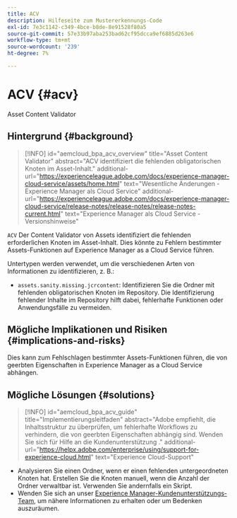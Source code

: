 ```yaml
---
title: ACV
description: Hilfeseite zum Mustererkennungs-Code
exl-id: 7e3c1142-c349-4bce-b8de-8e91528f80a5
source-git-commit: 57e33b97aba253bad62cf95dcca9ef6885d263e6
workflow-type: tm+mt
source-wordcount: '239'
ht-degree: 7%

---
```


# ACV {#acv}

Asset Content Validator

## Hintergrund {#background}

>[!INFO]
>id=&quot;aemcloud_bpa_acv_overview&quot;
>title=&quot;Asset Content Validator&quot;
>abstract=&quot;ACV identifiziert die fehlenden obligatorischen Knoten im Asset-Inhalt.&quot;
>additional-url=&quot;https://experienceleague.adobe.com/docs/experience-manager-cloud-service/assets/home.html&quot; text=&quot;Wesentliche Änderungen - Experience Manager als Cloud Service&quot;
>additional-url=&quot;https://experienceleague.adobe.com/docs/experience-manager-cloud-service/release-notes/release-notes/release-notes-current.html&quot; text=&quot;Experience Manager als Cloud Service - Versionshinweise&quot;

`ACV`  Der Content Validator von Assets identifiziert die fehlenden erforderlichen Knoten im Asset-Inhalt. Dies könnte zu Fehlern bestimmter Assets-Funktionen auf Experience Manager as a Cloud Service führen.

Untertypen werden verwendet, um die verschiedenen Arten von Informationen zu identifizieren, z. B.:

* `assets.sanity.missing.jcrcontent`: Identifizieren Sie die Ordner mit fehlenden obligatorischen Knoten im Repository. Die Identifizierung fehlender Inhalte im Repository hilft dabei, fehlerhafte Funktionen oder Anwendungsfälle zu vermeiden.

## Mögliche Implikationen und Risiken {#implications-and-risks}

Dies kann zum Fehlschlagen bestimmter Assets-Funktionen führen, die von geerbten Eigenschaften in Experience Manager as a Cloud Service abhängen.

## Mögliche Lösungen {#solutions}

>[!INFO]
>id=&quot;aemcloud_bpa_acv_guide&quot;
>title=&quot;Implementierungsleitfaden&quot;
>abstract=&quot;Adobe empfiehlt, die Inhaltsstruktur zu überprüfen, um fehlerhafte Workflows zu verhindern, die von geerbten Eigenschaften abhängig sind. Wenden Sie sich für Hilfe an die Kundenunterstützung .&quot;
>additional-url=&quot;https://helpx.adobe.com/enterprise/using/support-for-experience-cloud.html&quot; text=&quot;Experience Cloud-Support&quot;

* Analysieren Sie einen Ordner, wenn er einen fehlenden untergeordneten Knoten hat. Erstellen Sie die Knoten manuell, wenn die Anzahl der Ordner verwaltbar ist. Verwenden Sie andernfalls ein Skript.
* Wenden Sie sich an unser [Experience Manager-Kundenunterstützungs-Team](https://helpx.adobe.com/de/enterprise/using/support-for-experience-cloud.html), um nähere Informationen zu erhalten oder um Bedenken auszuräumen.
